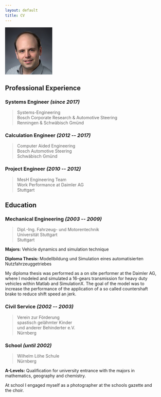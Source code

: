 ```yaml
---
layout: default
title: CV
---
```


![A portrait of me](/assets/lippe-m.jpg)

## Professional Experience

### Systems Engineer *(since 2017)*

> Systems-Engineering  
> Bosch Corporate Research & Automotive Steering  
> Renningen & Schwäbisch Gmünd  

### Calculation Engineer *(2012 -- 2017)*

> Computer Aided Engineering  
> Bosch Automotive Steering  
> Schwäbisch Gmünd  

### Project Engineer *(2010 -- 2012)*

> MesH Engineering Team  
> Work Performance at Daimler AG  
> Stuttgart  

## Education

### Mechanical Engineering *(2003 -- 2009)*

> Dipl.-Ing. Fahrzeug- und Motorentechnik  
> Universität Stuttgart  
> Stuttgart  

**Majors:** Vehicle dynamics and simulation technique 

**Diploma Thesis:** Modellbildung und Simulation eines automatisierten
Nutzfahrzeuggetriebes

My diploma thesis was performed as a on site performer at the Daimler AG, where
I modeled and simulated a 16-gears transmission for heavy duty vehicles within
Matlab and SimulationX. The goal of the model was to increase the performance of
the application of a so called countershaft brake to reduce shift speed an jerk.

### Civil Service *(2002 -- 2003)*

> Verein zur Förderung  
> spastisch gelähmter Kinder  
> und anderer Behinderter e.V.  
> Nürnberg

### School *(until 2002)*

> Wilhelm Löhe Schule  
> Nürnberg  

**A-Levels:** Qualification for university entrance with the majors in mathematics,
geography and chemistry. 

At school I engaged myself as a photographer at the schools gazette and the
choir.
